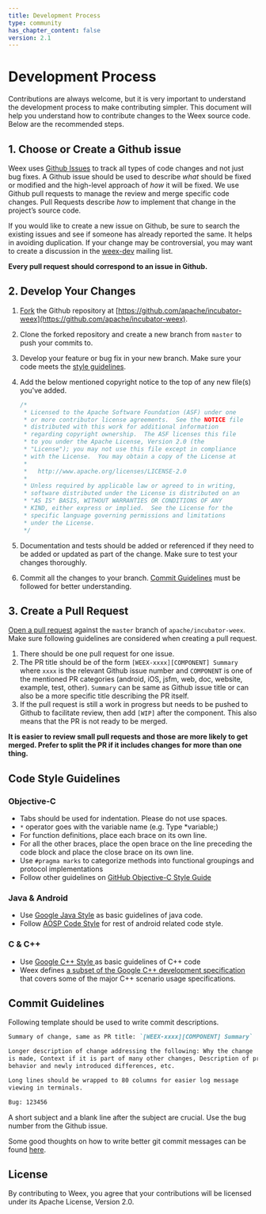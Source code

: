 ```yaml
---
title: Development Process
type: community
has_chapter_content: false
version: 2.1
---
```


# Development Process

Contributions are always welcome, but it is very important to understand the development process to make contributing simpler. This document will help you understand how to contribute changes to the Weex source code. Below are the recommended steps.

## 1. Choose or Create a Github issue

Weex uses [Github Issues](https://github.com/apache/incubator-weex/issues) to track all types of code changes and not just bug fixes. A Github issue should be used to describe *what* should be fixed or modified and the high-level approach of *how* it will be fixed. We use Github pull requests to manage the review and merge specific code changes. Pull Requests describe *how* to implement that change in the project’s source code.  

If you would like to create a new issue on Github, be sure to search the existing issues and see if someone has already reported the same. It helps in avoiding duplication. If your change may be controversial, you may want to create a discussion in the [weex-dev](mailto:dev@weex.incubator.apache.org) mailing list.

**Every pull request should correspond to an issue in Github.**

## 2. Develop Your Changes

1. [Fork](https://help.github.com/articles/fork-a-repo/) the Github repository at [https://github.com/apache/incubator-weex](https://github.com/apache/incubator-weex). 

2. Clone the forked repository and create a new branch from `master` to push your commits to.

3. Develop your feature or bug fix in your new branch. Make sure your code meets the [style guidelines](./development-process.html#code-style-guidelines).

4. Add the below mentioned copyright notice to the top of any new file(s) you've added.

   ```javascript
   /*
    * Licensed to the Apache Software Foundation (ASF) under one
    * or more contributor license agreements.  See the NOTICE file
    * distributed with this work for additional information
    * regarding copyright ownership.  The ASF licenses this file
    * to you under the Apache License, Version 2.0 (the
    * "License"); you may not use this file except in compliance
    * with the License.  You may obtain a copy of the License at
    *
    *   http://www.apache.org/licenses/LICENSE-2.0
    *
    * Unless required by applicable law or agreed to in writing,
    * software distributed under the License is distributed on an
    * "AS IS" BASIS, WITHOUT WARRANTIES OR CONDITIONS OF ANY
    * KIND, either express or implied.  See the License for the
    * specific language governing permissions and limitations
    * under the License.
    */
   ```

5. Documentation and tests should be added or referenced if they need to be added or updated as part of the change. Make sure to test your changes thoroughly.

6. Commit all the changes to your branch. [Commit Guidelines](./development-process.html#commit-guidelines) must be followed for better understanding.

## 3. Create a Pull Request

[Open a pull request](https://help.github.com/articles/using-pull-requests/) against the `master` branch of `apache/incubator-weex`. Make sure following guidelines are considered when creating a pull request.

1. There should be one pull request for one issue.
2. The PR title should be of the form `[WEEX-xxxx][COMPONENT] Summary` where `xxxx` is the relevant Github issue number and `COMPONENT` is one of the mentioned PR categories (android, iOS, jsfm, web, doc, website, example, test, other). `Summary` can be same as Github issue title or can also be a more specific title describing the PR itself.
3. If the pull request is still a work in progress but needs to be pushed to Github to facilitate review, then add `[WIP]` after the component. This also means that the PR is not ready to be merged.

**It is easier to review small pull requests and those are more likely to get merged. Prefer to split the PR if it includes changes for more than one thing.**

## Code Style Guidelines 

### Objective-C

- Tabs should be used for indentation. Please do not use spaces.
- `*` operator goes with the variable name (e.g. Type *variable;)
- For function definitions, place each brace on its own line.
- For all the other braces, place the open brace on the line preceding the code block and place the close brace on its own line.
- Use `#pragma marks` to categorize methods into functional groupings and protocol implementations
- Follow other guidelines on [GitHub Objective-C Style Guide](https://github.com/github/objective-c-style-guide)

### Java & Android

- Use [Google Java Style](https://google.github.io/styleguide/javaguide.html) as basic guidelines of java code.
- Follow [AOSP Code Style](https://source.android.com/source/code-style.html) for rest of android related code style.

### C & C++

- Use [Google C++ Style ](https://google.github.io/styleguide/cppguide.html)  as basic guidelines of C++ code
- Weex defines [a subset of the Google C++ development specification](https://github.com/jianhan-he/C-Style-Guide/blob/master/C%2B%2B_Style_Guide_en.md) that covers some of the major C++ scenario usage specifications.



## Commit Guidelines 

Following template should be used to write commit descriptions.

```markdown
Summary of change, same as PR title: `[WEEX-xxxx][COMPONENT] Summary`

Longer description of change addressing the following: Why the change
is made, Context if it is part of many other changes, Description of previous 
behavior and newly introduced differences, etc.

Long lines should be wrapped to 80 columns for easier log message 
viewing in terminals.

Bug: 123456
```

A short subject and a blank line after the subject are crucial. Use the bug number from the Github issue.

Some good thoughts on how to write better git commit messages can be found [here](https://chris.beams.io/posts/git-commit/).

## License
By contributing to Weex, you agree that your contributions will be licensed under its Apache License, Version 2.0.


